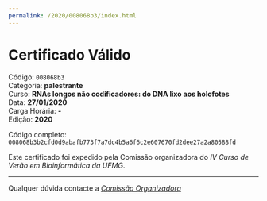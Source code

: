 ```yaml
---
permalink: /2020/008068b3/index.html
---
```


# Certificado Válido

Código: `008068b3`<br>
Categoria: **palestrante**<br>
Curso: **RNAs longos não codificadores: do DNA lixo aos holofotes**<br>
Data: **27/01/2020**<br>
Carga Horária: **-**<br>
Edição: **2020**<br>


Código completo: `008068b3b2cfd0d9abafb773f7a7dc4b5a6f6c2e607670fd2dee27a2a80588fd`


Este certificado foi expedido pela Comissão organizadora do *IV Curso de Verão em Bioinformática da UFMG*.

----

Qualquer dúvida contacte a [_Comissão Organizadora_](<mailto:cursobioinfoufmg@gmail.com$subject=[Certificados]>)

